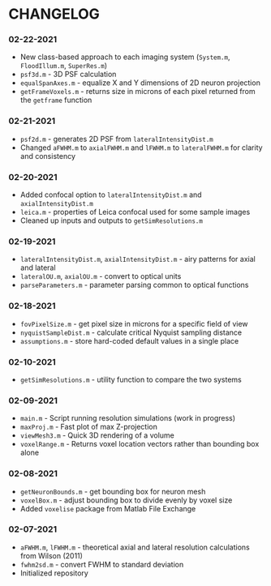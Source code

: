 # CHANGELOG

### 02-22-2021
- New class-based approach to each imaging system (`System.m`, `FloodIllum.m`, `SuperRes.m`)
- `psf3d.m` - 3D PSF calculation
- `equalSpanAxes.m` - equalize X and Y dimensions of 2D neuron projection
- `getFrameVoxels.m` - returns size in microns of each pixel returned from the `getframe` function

### 02-21-2021
- `psf2d.m` - generates 2D PSF from `lateralIntensityDist.m`
- Changed `aFWHM.m` to `axialFWHM.m` and `lFWHM.m` to `lateralFWHM.m` for clarity and consistency

### 02-20-2021
- Added confocal option to `lateralIntensityDist.m` and `axialIntensityDist.m`
- `leica.m` - properties of Leica confocal used for some sample images
- Cleaned up inputs and outputs to `getSimResolutions.m`

### 02-19-2021
- `lateralIntensityDist.m`, `axialIntensityDist.m` - airy patterns for axial and lateral
- `lateralOU.m`, `axialOU.m` - convert to optical units 
- `parseParameters.m` - parameter parsing common to optical functions

### 02-18-2021
- `fovPixelSize.m` - get pixel size in microns for a specific field of view
- `nyquistSampleDist.m` - calculate critical Nyquist sampling distance
- `assumptions.m` - store hard-coded default values in a single place

### 02-10-2021
- `getSimResolutions.m` - utility function to compare the two systems

### 02-09-2021
- `main.m` - Script running resolution simulations (work in progress)
- `maxProj.m` - Fast plot of max Z-projection
- `viewMesh3.m` - Quick 3D rendering of a volume
- `voxelRange.m` - Returns voxel location vectors rather than bounding box alone

### 02-08-2021
- `getNeuronBounds.m` - get bounding box for neuron mesh
- `voxelBox.m` - adjust bounding box to divide evenly by voxel size
- Added `voxelise` package from Matlab File Exchange

### 02-07-2021
- `aFWHM.m`, `lFWHM.m` - theoretical axial and lateral resolution calculations from Wilson (2011)
- `fwhm2sd.m` - convert FWHM to standard deviation
- Initialized repository